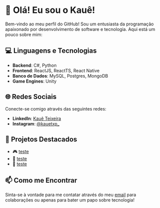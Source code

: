 # 👋 Olá! Eu sou o Kauê! 

Bem-vindo ao meu perfil do GitHub! Sou um entusiasta da programação apaixonado por desenvolvimento de software e tecnologia. Aqui está um pouco sobre mim:

## 💻 Linguagens e Tecnologias

- **Backend**: C#, Python
- **Frontend**: ReactJS, ReactTS, React Native
- **Banco de Dados**: MySQL, Postgres, MongoDB
- **Game Engines**: Unity

## 🌐 Redes Sociais

Conecte-se comigo através das seguintes redes:

- **LinkedIn**: [Kauê Teixeira](https://www.linkedin.com/in/kauê-teixeira-17b678231)
- **Instagram**: [@kauetxp_](https://www.instagram.com/kauetxp_/)

## 🚀 Projetos Destacados

- 🎮 [teste](link_para_o_seu_projeto)
- 📱 [teste](link_para_o_seu_projeto)
- 💼 [teste](link_para_o_seu_projeto)

## 📫 Como me Encontrar

Sinta-se à vontade para me contatar através do meu [email](kauetpinto@outlook.com) para colaborações ou apenas para bater um papo sobre tecnologia!
